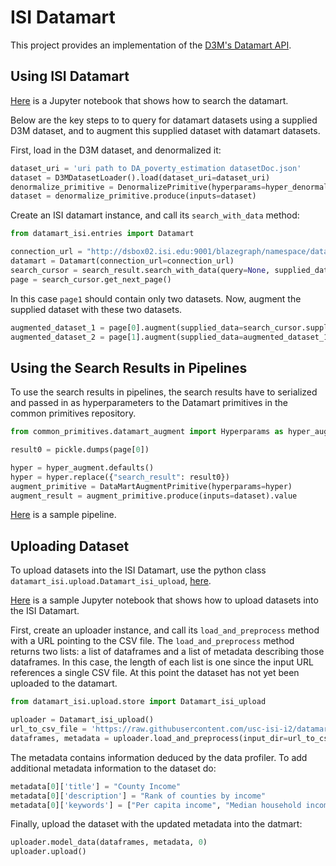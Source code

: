 # ISI Datamart
This project provides an implementation of the [D3M's Datamart API](https://gitlab.com/datadrivendiscovery/datamart-api).

## Using ISI Datamart

[Here](https://github.com/usc-isi-i2/datamart-userend/blob/d3m/examples/search_primitive_example.ipynb) is a Jupyter notebook that shows how to search the datamart.

Below are the key steps to to query for datamart datasets using a supplied D3M dataset, and to augment this supplied dataset with datamart datasets.

First, load in the D3M dataset, and denormalized it:
```Python
dataset_uri = 'uri path to DA_poverty_estimation datasetDoc.json'
dataset = D3MDatasetLoader().load(dataset_uri=dataset_uri)
denormalize_primitive = DenormalizePrimitive(hyperparams=hyper_denormalize.defaults())
dataset = denormalize_primitive.produce(inputs=dataset)
```

Create an ISI datamart instance, and call its `search_with_data` method:
```Python
from datamart_isi.entries import Datamart

connection_url = "http://dsbox02.isi.edu:9001/blazegraph/namespace/datamart3/sparql"
datamart = Datamart(connection_url=connection_url)
search_cursor = search_result.search_with_data(query=None, supplied_data=dataset)
page = search_cursor.get_next_page()
```

In this case `page1` should contain only two datasets. Now, augment the supplied dataset with these two datasets.
```python
augmented_dataset_1 = page[0].augment(supplied_data=search_cursor.supplied_data)
augmented_dataset_2 = page[1].augment(supplied_data=augmented_dataset_1)
```

## Using the Search Results in Pipelines

To use the search results in pipelines, the search results have to serialized and passed in as hyperparameters to the Datamart primitives in the common primitives repository.

```python
from common_primitives.datamart_augment import Hyperparams as hyper_augment

result0 = pickle.dumps(page[0])

hyper = hyper_augment.defaults()
hyper = hyper.replace({"search_result": result0})
augment_primitive = DataMartAugmentPrimitive(hyperparams=hyper)
augment_result = augment_primitive.produce(inputs=dataset).value
```

[Here](examples/) is a sample pipeline.

## Uploading Dataset

To upload datasets into the ISI Datamart, use the python class `datamart_isi.upload.Datamart_isi_upload`, [here](https://github.com/usc-isi-i2/datamart-upload).

[Here](https://github.com/usc-isi-i2/datamart-upload/blob/master/examples/upload_example.ipynb) is a sample Jupyter notebook that shows how to upload datasets into the ISI Datamart.

First, create an uploader instance, and call its `load_and_preprocess` method with a URL pointing to the CSV file. The `load_and_preprocess` method returns two lists: a list of dataframes and a list of metadata describing those dataframes. In this case, the length of each list is one since the input URL references a single CSV file. At this point the dataset has not yet been uploaded to the datamart.
```python
from datamart_isi.upload.store import Datamart_isi_upload

uploader = Datamart_isi_upload()
url_to_csv_file = 'https://raw.githubusercontent.com/usc-isi-i2/datamart-userend/master/example_datasets/List_of_United_States_counties_by_per_capita_income.csv'
dataframes, metadata = uploader.load_and_preprocess(input_dir=url_to_csv_file, file_type='online_csv')
```

The metadata contains information deduced by the data profiler. To add additional metadata information to the dataset do:
```python
metadata[0]['title'] = "County Income"
metadata[0]['description'] = "Rank of counties by income"
metadata[0]['keywords'] = ["Per capita income", "Median household income", "Median family income"]
```

Finally, upload the dataset with the updated metadata into the datmart:
```python
uploader.model_data(dataframes, metadata, 0)
uploader.upload()
```
